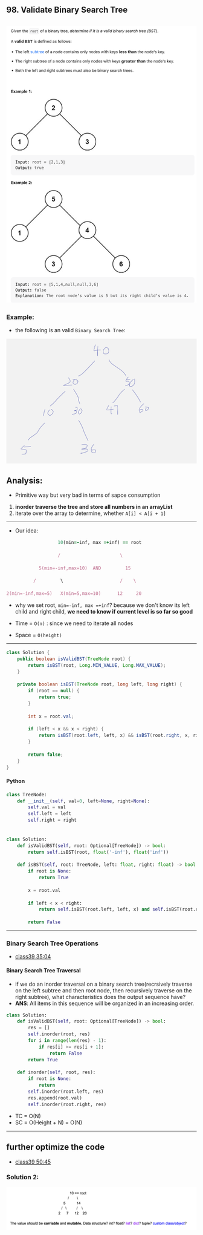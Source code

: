 ## 98. Validate Binary Search Tree
![](img/2022-12-25-17-12-53.png)
---


### Example:

- the following is an valid `Binary Search Tree`:


![](img/2024-04-11-14-45-40.png)

## Analysis:

- Primitive way but very bad in terms of sapce consumption

1. **inorder traverse the tree and store all numbers in an arrayList**
2. iterate over the array to determine, whether `A[i] < A[i + 1]`
---   

- Our idea:

```ruby
                   10(min=-inf, max =+inf) == root

                   /                      \

            5(min=-inf,max=10)  AND         15

          /         \                     /    \   

2(min=-inf,max=5)   X(min=5,max=10)      12     20
```

- why we set root, `min=-inf, max =+inf`? because we don't know its left child and 
  right child, **we need to know if current level is so far so good**

- Time = `O(n)`    : since we need to iterate all nodes
- Space = `O(height)`

---

```java
class Solution {
    public boolean isValidBST(TreeNode root) {
        return isBST(root, Long.MIN_VALUE, Long.MAX_VALUE);
    }

    private boolean isBST(TreeNode root, long left, long right) {
        if (root == null) {
            return true;
        }

        int x = root.val;

        if (left < x && x < right) {
            return isBST(root.left, left, x) && isBST(root.right, x, right);
        }

        return false;
    }
}
```

#### Python

```py
class TreeNode:
    def __init__(self, val=0, left=None, right=None):
        self.val = val
        self.left = left
        self.right = right


class Solution:
    def isValidBST(self, root: Optional[TreeNode]) -> bool:
        return self.isBST(root, float('-inf'), float('inf'))

    def isBST(self, root: TreeNode, left: float, right: float) -> bool:
        if root is None:
            return True

        x = root.val

        if left < x < right:
            return self.isBST(root.left, left, x) and self.isBST(root.right, x, right)

        return False
```


---

### Binary Search Tree Operations

- [class39 35:04]()

#### Binary Search Tree Traversal
  - if we do an inorder traversal on a binary search tree(recrsively traverse on the left subtree and then root node, then recursively traverse on the
    right subtree), what characteristics does the output sequence have?
  - **ANS**: All items in this sequence will be organized in an increasing order.

```py
class Solution:
    def isValidBST(self, root: Optional[TreeNode]) -> bool:
        res = []
        self.inorder(root, res)
        for i in range(len(res) - 1):
            if res[i] >= res[i + 1]:
                return False
        return True

    def inorder(self, root, res):
        if root is None:
            return
        self.inorder(root.left, res)
        res.append(root.val)
        self.inorder(root.right, res)
```

- TC = O(N)
- SC = O(Height + N) = O(N)

---
## further optimize the code
- [class39 50:45]() 

### Solution 2:

![](img/2025-04-09-17-35-17.png)

